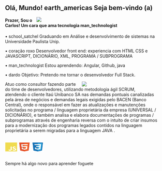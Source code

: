## Olá, Mundo!  earth_americas  Seja bem-vindo (a)

<img align = "right" src = " https://user-images.githubusercontent.com/80995768/123829848-2da19880-d8d9-11eb-9d9b-49300b32b0f6.png " width = "400" />




#### Prazer, Sou o Carlos! Um cara que ama tecnologia  man_technologist

  

• school_satchel  Graduando em Análise e desenvolvimento de sistemas na Universidade Paulista Unip.  

• coração roxo  Desenvolvedor front end: experiencia com HTML CSS e JAVASCRIPT, DICIONÁRIO, XML, PROGRAMA / SUBPROGRAMA

• man_technologist  Estou aprendendo: Angular, Github, java

  

• dardo Objetivo: Pretendo me tornar o desenvolvedor Full Stack. 

<img align = 'right' src = " https://media.giphy.com/media/xT9IgzoKnwFNmISR8I/giphy.gif " width = "250">





Atuo como consultor fazendo parte do time de desenvolvedores, utilizando metodologia ágil SCRUM, atendendo o cliente Itaú Unibanco SA nas demandas pontuais canalizadas pela área de negócios e demandas legais exigidas pelo BACEN (Banco Central), onde o responsável em fazer as atualizações e manutenções solicitadas no programa / linguagem proprietária da empresa (UNIVERSAL / DICIONÁRIO), e também analisa e elabora documentações de programas / subprogramas através de engenharia reversa com o intuito de criar insumos para a modernização dos programas legados contidos na linguagem proprietária a serem migradas para a linguagem JAVA .


<div>

<div style = "display: inline_block"> <br>

  <img align = "center" alt = "Js" height = "30" width = "40" src = " https://raw.githubusercontent.com/devicons/devicon/master/icons/javascript/javascript-plain.svg ">

  <img align = "center" alt = "HTML" height = "30" width = "40" src = " https://raw.githubusercontent.com/devicons/devicon/master/icons/html5/html5-original.svg ">

  <img align = "center" alt = "CSS" height = "30" width = "40" src = " https://raw.githubusercontent.com/devicons/devicon/master/icons/css3/css3-original.svg ">

 
</div> <br>
    
</a>

  

Sempre há algo novo para aprender  foguete 







